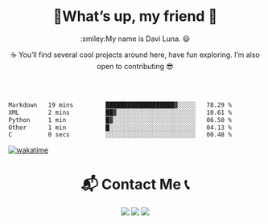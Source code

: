 <h1 align='center'> 🤙What’s up, my friend 🙂</h1>
 
<p align="center">:smiley:My name is Davi Luna. 😃</p>

<p align="center">☕ You’ll find several cool projects around here, have fun exploring. I’m also open to contributing 😎</p></br>

  <br>
<!--START_SECTION:waka-->

```txt
Markdown   19 mins         ███████████████████▓░░░░░   78.29 %
XML        2 mins          ██▓░░░░░░░░░░░░░░░░░░░░░░   10.61 %
Python     1 min           █▓░░░░░░░░░░░░░░░░░░░░░░░   06.50 %
Other      1 min           █░░░░░░░░░░░░░░░░░░░░░░░░   04.13 %
C          0 secs          ░░░░░░░░░░░░░░░░░░░░░░░░░   00.48 %
```

<!--END_SECTION:waka-->
 [![wakatime](https://wakatime.com/badge/user/13fc2f27-8441-4b3a-9ee3-5b6e9fe541a9.svg)](https://wakatime.com/@13fc2f27-8441-4b3a-9ee3-5b6e9fe541a9)
 
  <h1 align="center">📬 Contact Me 📞</h1>
   

  <div align="center">
  <a href="https://www.instagram.com/sdavi738/" target="_blank"><img src="https://img.shields.io/badge/-Instagram-%23E4405F?style=for-the-badge&logo=instagram&logoColor=white" target="_blank"></a>
  <a href = "mailto: Sdavi738@gmail.com"><img src="https://img.shields.io/badge/Gmail-D14836?style=for-the-badge&logo=gmail&logoColor=white" target="_blank"></a>
  <a href="https://www.linkedin.com/in/davi-luna" target="_blank"><img src="https://img.shields.io/badge/-LinkedIn-%230077B5?style=for-the-badge&logo=linkedin&logoColor=white" target="_blank"></a>  
  </div>


